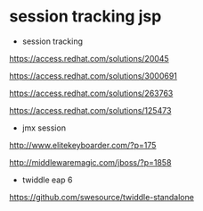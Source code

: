 # session tracking jsp

- session tracking 

https://access.redhat.com/solutions/20045

https://access.redhat.com/solutions/3000691

https://access.redhat.com/solutions/263763

https://access.redhat.com/solutions/125473


- jmx session

http://www.elitekeyboarder.com/?p=175

http://middlewaremagic.com/jboss/?p=1858


- twiddle eap 6

https://github.com/swesource/twiddle-standalone
